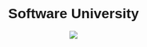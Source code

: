<h1 align="center" style="font-family : Arial, Helvetica, sans-serif">Software University</h1>

<p align="center"><a href="http://softuni.bg/"><img src="https://raw.githubusercontent.com/zhivko-georgiev/SoftUni/master/Others/Software-University-Logo-blue-horizontal.png" /></a></p>
